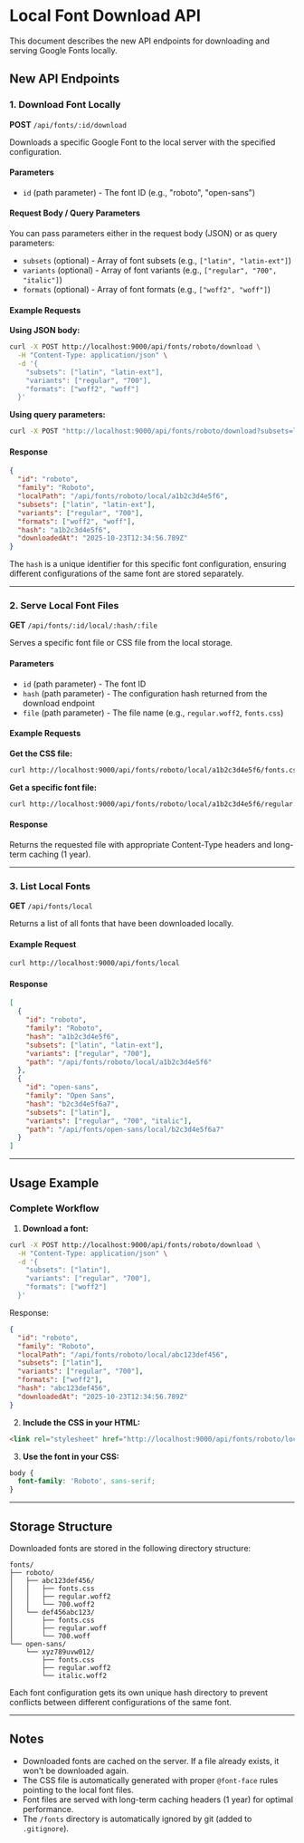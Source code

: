 # Local Font Download API

This document describes the new API endpoints for downloading and serving Google Fonts locally.

## New API Endpoints

### 1. Download Font Locally

**POST** `/api/fonts/:id/download`

Downloads a specific Google Font to the local server with the specified configuration.

#### Parameters

- `id` (path parameter) - The font ID (e.g., "roboto", "open-sans")

#### Request Body / Query Parameters

You can pass parameters either in the request body (JSON) or as query parameters:

- `subsets` (optional) - Array of font subsets (e.g., `["latin", "latin-ext"]`)
- `variants` (optional) - Array of font variants (e.g., `["regular", "700", "italic"]`)
- `formats` (optional) - Array of font formats (e.g., `["woff2", "woff"]`)

#### Example Requests

**Using JSON body:**
```bash
curl -X POST http://localhost:9000/api/fonts/roboto/download \
  -H "Content-Type: application/json" \
  -d '{
    "subsets": ["latin", "latin-ext"],
    "variants": ["regular", "700"],
    "formats": ["woff2", "woff"]
  }'
```

**Using query parameters:**
```bash
curl -X POST "http://localhost:9000/api/fonts/roboto/download?subsets=latin,latin-ext&variants=regular,700&formats=woff2,woff"
```

#### Response

```json
{
  "id": "roboto",
  "family": "Roboto",
  "localPath": "/api/fonts/roboto/local/a1b2c3d4e5f6",
  "subsets": ["latin", "latin-ext"],
  "variants": ["regular", "700"],
  "formats": ["woff2", "woff"],
  "hash": "a1b2c3d4e5f6",
  "downloadedAt": "2025-10-23T12:34:56.789Z"
}
```

The `hash` is a unique identifier for this specific font configuration, ensuring different configurations of the same font are stored separately.

---

### 2. Serve Local Font Files

**GET** `/api/fonts/:id/local/:hash/:file`

Serves a specific font file or CSS file from the local storage.

#### Parameters

- `id` (path parameter) - The font ID
- `hash` (path parameter) - The configuration hash returned from the download endpoint
- `file` (path parameter) - The file name (e.g., `regular.woff2`, `fonts.css`)

#### Example Requests

**Get the CSS file:**
```bash
curl http://localhost:9000/api/fonts/roboto/local/a1b2c3d4e5f6/fonts.css
```

**Get a specific font file:**
```bash
curl http://localhost:9000/api/fonts/roboto/local/a1b2c3d4e5f6/regular.woff2
```

#### Response

Returns the requested file with appropriate Content-Type headers and long-term caching (1 year).

---

### 3. List Local Fonts

**GET** `/api/fonts/local`

Returns a list of all fonts that have been downloaded locally.

#### Example Request

```bash
curl http://localhost:9000/api/fonts/local
```

#### Response

```json
[
  {
    "id": "roboto",
    "family": "Roboto",
    "hash": "a1b2c3d4e5f6",
    "subsets": ["latin", "latin-ext"],
    "variants": ["regular", "700"],
    "path": "/api/fonts/roboto/local/a1b2c3d4e5f6"
  },
  {
    "id": "open-sans",
    "family": "Open Sans",
    "hash": "b2c3d4e5f6a7",
    "subsets": ["latin"],
    "variants": ["regular", "700", "italic"],
    "path": "/api/fonts/open-sans/local/b2c3d4e5f6a7"
  }
]
```

---

## Usage Example

### Complete Workflow

1. **Download a font:**
```bash
curl -X POST http://localhost:9000/api/fonts/roboto/download \
  -H "Content-Type: application/json" \
  -d '{
    "subsets": ["latin"],
    "variants": ["regular", "700"],
    "formats": ["woff2"]
  }'
```

Response:
```json
{
  "id": "roboto",
  "family": "Roboto",
  "localPath": "/api/fonts/roboto/local/abc123def456",
  "subsets": ["latin"],
  "variants": ["regular", "700"],
  "formats": ["woff2"],
  "hash": "abc123def456",
  "downloadedAt": "2025-10-23T12:34:56.789Z"
}
```

2. **Include the CSS in your HTML:**
```html
<link rel="stylesheet" href="http://localhost:9000/api/fonts/roboto/local/abc123def456/fonts.css">
```

3. **Use the font in your CSS:**
```css
body {
  font-family: 'Roboto', sans-serif;
}
```

---

## Storage Structure

Downloaded fonts are stored in the following directory structure:

```
fonts/
├── roboto/
│   ├── abc123def456/
│   │   ├── fonts.css
│   │   ├── regular.woff2
│   │   └── 700.woff2
│   └── def456abc123/
│       ├── fonts.css
│       ├── regular.woff
│       └── 700.woff
└── open-sans/
    └── xyz789uvw012/
        ├── fonts.css
        ├── regular.woff2
        └── italic.woff2
```

Each font configuration gets its own unique hash directory to prevent conflicts between different configurations of the same font.

---

## Notes

- Downloaded fonts are cached on the server. If a file already exists, it won't be downloaded again.
- The CSS file is automatically generated with proper `@font-face` rules pointing to the local font files.
- Font files are served with long-term caching headers (1 year) for optimal performance.
- The `/fonts` directory is automatically ignored by git (added to `.gitignore`).
